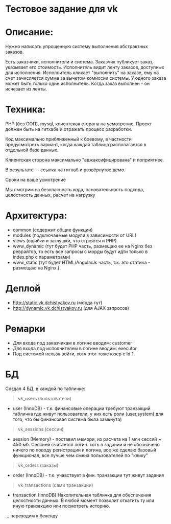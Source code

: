 # Тестовое задание для vk

# Описание:
Нужно написать упрощенную систему выполнения абстрактных заказов.

Есть заказчики, исполнители и система.
Заказчик публикует заказ, указывает его стоимость.
Исполнитель видит ленту заказов, доступных для исполнения.
Исполнитель кликает "выполнить" на заказе, ему на счет зачисляется сумма за вычетом комиссии системы.
У одного заказа может быть только один исполнитель. Когда заказ выполнен - он исчезает из ленты.

# Техника:
PHP (без ООП), mysql, клиентская сторона на усмотрение. Проект должен быть на гитхабе и отражать процесс разработки.

Код максимально приближенный к боевому, в частности предусмотреть вариант, когда каждая таблица располагается в отдельной базе данных.

Клиентская сторона максимально "аджаксифицирована" и поприятнее.

В результате — ссылка на гитхаб и развёрнутое демо.

Сроки на ваше усмотрение

Мы смотрим на безопасность кода, основательность подхода, целостность данных, расчет на нагрузку


# Архитектура:
- common (содержит общие функции)
- modules (подключаемые модули в зависимости от URL)
- views (ошибки и заглушки, что строятся и PHP)
- www_dynamic (тут будет PHP часть, размещаю ее на Nginx без реврайтов, то есть все запросы с морды будут идти только в index.php с параметрами)
- www_static (тут будет HTML/AngularJs часть, т.к. это статика - размещаю на Nginx.)

# Деплой
- http://static.vk.dchistyakov.ru (морда тут)
- http://dynamic.vk.dchistyakov.ru (для AJAX запросов)

# Ремарки
- Для входа под заказчикам в логине вводим: customer
- Для входа под исполнителем в логине вводим: executor
- Под системой нельзя войти, хотя этот тоже юзер с Id 1.

# БД
Создал 4 БД, в каждой по табличке:

> vk_users (пользователи)
- user (InnoDB) - т.к. финансовые операции требуют транзакций
табличка где живут пользователи, у них есть роли (user,system) для того, что бы финансовая система была замкнута)

> vk_sessions (сессии)
- session (Memory) - поставил мемори, из расчета на 1 млн сессий ~ 450 мб. Сессией считается логин.
хоть в задании и не обозначено ничего по поводу регистрации и логина, все же сделаю базовый функционал, все лучше чем смена пользователей по "клику"

> vk_orders (заказы)
- order (InnoDB) - т.к. учавствует в фин. транзакции
тут живут задания

> vk_transactions (сами транзакции)
- transaction (InnoDB)
Накопительная табличка для обеспечения целостности данных. В любой момент позволит откатить ту или иную транзакцию или посмотреть историю.


... переходим к бекенду

